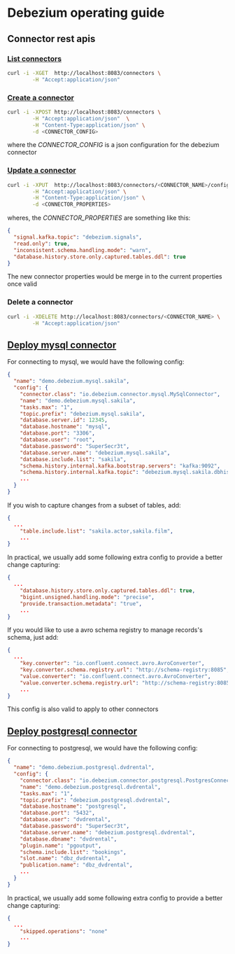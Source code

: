 # Debezium operating guide

## Connector rest apis
### <u>List connectors</u>
```bash
curl -i -XGET  http://localhost:8083/connectors \
        -H "Accept:application/json"
```
### <u>Create a connector</u>
```bash
curl -i -XPOST http://localhost:8083/connectors \
        -H "Accept:application/json"  \
        -H "Content-Type:application/json" \
        -d <CONNECTOR_CONFIG>
```
where the *CONNECTOR_CONFIG* is a json configuration for the debezium connector
### <u>Update a connector</u>
```bash
curl -i -XPUT  http://localhost:8083/connectors/<CONNECTOR_NAME>/config \
        -H "Accept:application/json" \
        -H "Content-Type:application/json" \
        -d <CONNECTOR_PROPERTIES>
```
wheres, the *CONNECTOR_PROPERTIES* are something like this:
```json
{
  "signal.kafka.topic": "debezium.signals",
  "read.only": true,
  "inconsistent.schema.handling.mode": "warn",
  "database.history.store.only.captured.tables.ddl": true
}
```
The new connector properties would be merge in to the current properties once valid
### Delete a connector
```bash
curl -i -XDELETE http://localhost:8083/connectors/<CONNECTOR_NAME> \
        -H "Accept:application/json"
```

## [Deploy mysql connector](https://debezium.io/documentation/reference/stable/connectors/mysql.html#mysql-deploying-a-connector)
For connecting to mysql, we would have the following config:
```json
{
  "name": "demo.debezium.mysql.sakila",
  "config": {
    "connector.class": "io.debezium.connector.mysql.MySqlConnector",
    "name": "demo.debezium.mysql.sakila",
    "tasks.max": "1",
    "topic.prefix": "debezium.mysql.sakila",
    "database.server.id": 12345,
    "database.hostname": "mysql",
    "database.port": "3306",
    "database.user": "root",
    "database.password": "SuperSecr3t",
    "database.server.name": "debezium.mysql.sakila",
    "database.include.list": "sakila",
    "schema.history.internal.kafka.bootstrap.servers": "kafka:9092",
    "schema.history.internal.kafka.topic": "debezium.mysql.sakila.dbhistory",
    ...
  }
}
```
If you wish to capture changes from a subset of tables, add:
```json
{
  ...
    "table.include.list": "sakila.actor,sakila.film",
    ...
}
```
In practical, we usually add some following extra config to provide a better change capturing:
```json
{
  ...
    "database.history.store.only.captured.tables.ddl": true,
    "bigint.unsigned.handling.mode": "precise",
    "provide.transaction.metadata": "true",
    ...
}
```
If you would like to use a avro schema registry to manage records's schema, just add:
```json
{
  ...
    "key.converter": "io.confluent.connect.avro.AvroConverter",
    "key.converter.schema.registry.url": "http://schema-registry:8085",
    "value.converter": "io.confluent.connect.avro.AvroConverter",
    "value.converter.schema.registry.url": "http://schema-registry:8085",
    ...
}
```
This config is also valid to apply to other connectors

## [Deploy postgresql connector](https://debezium.io/documentation/reference/stable/connectors/postgresql.html#postgresql-deployment)
For connecting to postgresql, we would have the following config:
```json
{
  "name": "demo.debezium.postgresql.dvdrental",
  "config": {
    "connector.class": "io.debezium.connector.postgresql.PostgresConnector",
    "name": "demo.debezium.postgresql.dvdrental",
    "tasks.max": "1",
    "topic.prefix": "debezium.postgresql.dvdrental",
    "database.hostname": "postgresql",
    "database.port": "5432",
    "database.user": "dvdrental",
    "database.password": "SuperSecr3t",
    "database.server.name": "debezium.postgresql.dvdrental",
    "database.dbname": "dvdrental",
    "plugin.name": "pgoutput",
    "schema.include.list": "bookings",
    "slot.name": "dbz_dvdrental",
    "publication.name": "dbz_dvdrental",
    ...
  }
}
```
In practical, we usually add some following extra config to provide a better change capturing:
```json
{
  ...
    "skipped.operations": "none"
    ...
}
```

